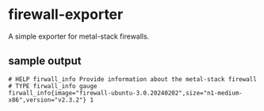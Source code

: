 # firewall-exporter

A simple exporter for metal-stack firewalls.

## sample output

```text
# HELP firwall_info Provide information about the metal-stack firewall
# TYPE firwall_info gauge
firwall_info{image="firewall-ubuntu-3.0.20240202",size="n1-medium-x86",version="v2.3.2"} 1
```
